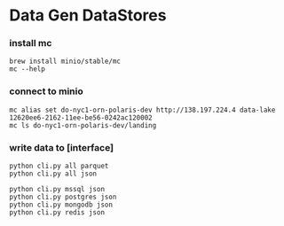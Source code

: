 # Data Gen DataStores

### install mc
```shell
brew install minio/stable/mc
mc --help
```

### connect to minio
```shell
mc alias set do-nyc1-orn-polaris-dev http://138.197.224.4 data-lake 12620ee6-2162-11ee-be56-0242ac120002
mc ls do-nyc1-orn-polaris-dev/landing
```

### write data to [interface]
```shell
python cli.py all parquet
python cli.py all json

python cli.py mssql json
python cli.py postgres json
python cli.py mongodb json
python cli.py redis json
```